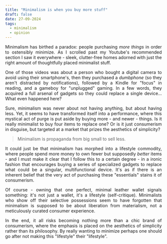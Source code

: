 ```yaml
---
title: "Minimalism is when you buy more stuff"
draft: false
date: 27-09-2024
tags:
  - minimalism
  - opinion
---
```

<p style="text-align:justify;">Minimalism has birthed a paradox: people purchasing <i>more things</i> in order to ostensibly minimize. As I scrolled past my Youtube's recommended section I saw it everywhere - sleek, clutter-free homes adorned with just the right amount of thoughtfully placed minimalist stuff.</p>

<p style="text-align:justify;">One of those videos was about a person who bought a digital camera to avoid using their smartphone's, then they purchased a <i>dumbphone</i> (so they aren't distracted by notifications), followed by a Kindle for "focus" in reading, and a gameboy for "unplugged" gaming. In a few words, they acquired a full arsenal of gadgets so they could replace a single device... What even happened here?</p>

<p style="text-align:justify;">Sure, minimalism was never about not having anything, but about having less. Yet, it seems to have transformed itself into a performance, where this mystical act of purge is put aside by buying more - and newer - things. Is it really minimalist to buy four items to replace one? Or is it just consumerism in disguise, but targeted at a market that prizes the aesthetics of simplicity?</p>

<p style="text-align:justify;"><blockquote>Minimalism is propaganda from big small to sell less.</blockquote>

<p style="text-align:justify;">It could just be that minimalism has morphed into a lifestyle commodity, where people spend more money to own fewer but supposedly <i>better</i> items - and I must make it clear that I follow this to a certain degree - in a ironic fashion that encourages buying a series of specialized gadgets to replace what could be a singular, multifunctional device. It's as if there is an inherent belief that the very act of purchasing these "essentials" stains it of consumerism.</p>

<p style="text-align:justify;">Of course - owning that one perfect, minimal leather wallet signals something: it's not just a wallet, it's a lifestyle (self-critique). Minimalists who show off their selective possessions seem to have forgotten that minimalism is supposed to be about liberation from materialism, not a meticulously curated consumer experience.</p>

<p style="text-align:justify;">In the end, it all risks becoming nothing more than a chic brand of consumerism, where the emphasis is placed on the aesthetics of simplicity rather than its philosophy. By really wanting to minimize perhaps one should go after not making this "lifestyle" their "lifestyle".</p>
